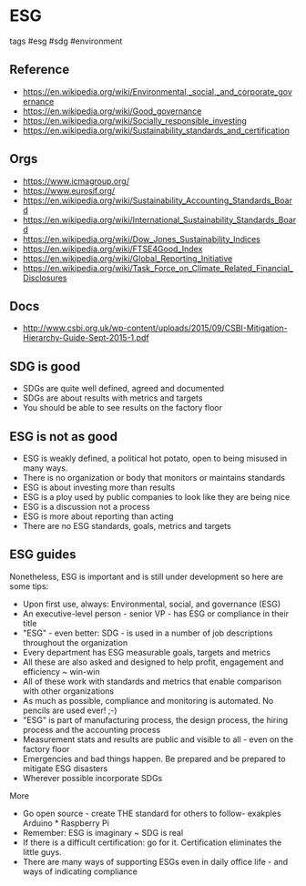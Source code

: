 # ESG

tags #esg #sdg #environment

## Reference

* https://en.wikipedia.org/wiki/Environmental,_social,_and_corporate_governance
* https://en.wikipedia.org/wiki/Good_governance
* https://en.wikipedia.org/wiki/Socially_responsible_investing
* https://en.wikipedia.org/wiki/Sustainability_standards_and_certification


## Orgs

* https://www.icmagroup.org/
* https://www.eurosif.org/
* https://en.wikipedia.org/wiki/Sustainability_Accounting_Standards_Board
* https://en.wikipedia.org/wiki/International_Sustainability_Standards_Board
* https://en.wikipedia.org/wiki/Dow_Jones_Sustainability_Indices
* https://en.wikipedia.org/wiki/FTSE4Good_Index
* https://en.wikipedia.org/wiki/Global_Reporting_Initiative
* https://en.wikipedia.org/wiki/Task_Force_on_Climate_Related_Financial_Disclosures

## Docs

* http://www.csbi.org.uk/wp-content/uploads/2015/09/CSBI-Mitigation-Hierarchy-Guide-Sept-2015-1.pdf


## SDG is good

* SDGs are quite well defined, agreed and documented
* SDGs are about results with metrics and targets
* You should be able to see results on the factory floor


## ESG is not as good

* ESG is weakly defined, a political hot potato, open to being misused in many ways.
* There is no organization or body that monitors or maintains standards
* ESG is about investing more than results
* ESG is a ploy used by public companies to look like they are being nice
* ESG is a discussion not a process
* ESG is more about reporting than acting
* There are no ESG standards, goals, metrics and targets

## ESG guides

Nonetheless, ESG is important and is still under development so here are some tips:

* Upon first use, always: Environmental, social, and governance (ESG)
* An executive-level person - senior VP - has ESG or compliance in their title
* "ESG" - even better: SDG - is used in a number of job descriptions throughout the organization
* Every department has ESG measurable goals, targets and metrics
* All these are also asked and designed to help profit, engagement and efficiency ~ win-win
* All of these work with standards and metrics that enable comparison with other organizations
* As much as possible, compliance and monitoring is automated. No pencils are used ever! ;-)
* "ESG" is part of manufacturing process, the design process, the hiring process and the accounting process
* Measurement stats and results are public and visible to all - even on the factory floor
* Emergencies and bad things happen. Be prepared and be prepared to mitigate ESG disasters
* Wherever possible incorporate SDGs

More
* Go open source - create THE standard for others to follow- exakples Arduino * Raspberry Pi
* Remember: ESG is imaginary ~ SDG is real
* If there is a difficult certification: go for it. Certification eliminates the little guys.
* There are many ways of supporting ESGs even in daily office life - and ways of indicating compliance



